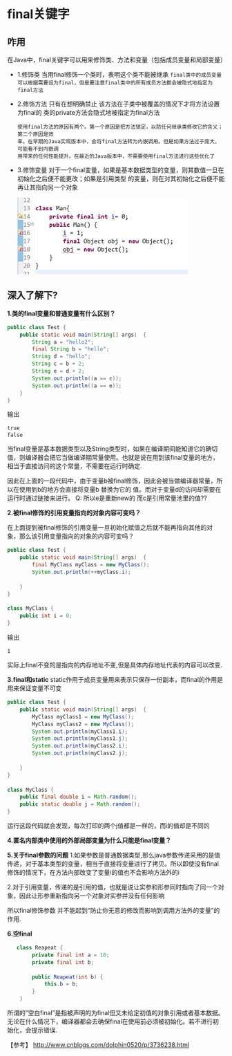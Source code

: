 # final关键字

## 咋用
在Java中，final关键字可以用来修饰类、方法和变量（包括成员变量和局部变量）

* 1.修饰类
  当用final修饰一个类时，表明这个类不能被继承
  `final类中的成员变量可以根据需要设为final，但是要注意final类中的所有成员方法都会被隐式地指定为final方法`
 
* 2.修饰方法
   只有在想明确禁止 该方法在子类中被覆盖的情况下才将方法设置为final的
   类的private方法会隐式地被指定为final方法
   
   ```
   使用final方法的原因有两个。第一个原因是把方法锁定，以防任何继承类修改它的含义；第二个原因是效
   率。在早期的Java实现版本中，会将final方法转为内嵌调用。但是如果方法过于庞大，可能看不到内嵌调
   用带来的任何性能提升。在最近的Java版本中，不需要使用final方法进行这些优化了
   ```
* 3.修饰变量
  对于一个final变量，如果是基本数据类型的变量，则其数值一旦在初始化之后便不能更改；如果是引用类型
  的变量，则在对其初始化之后便不能再让其指向另一个对象
  
  ![](./img/final-reset.jpg)
  
  
## 深入了解下?

**1.类的final变量和普通变量有什么区别？**

```java
public class Test {
    public static void main(String[] args)  {
        String a = "hello2"; 
        final String b = "hello";
        String d = "hello";
        String c = b + 2; 
        String e = d + 2;
        System.out.println((a == c));
        System.out.println((a == e));
    }
}
```
输出

```
true
false
```

当final变量是基本数据类型以及String类型时，如果在编译期间能知道它的确切值，则编译器会把它当做编译期常量使用。也就是说在用到该final变量的地方，相当于直接访问的这个常量，不需要在运行时确定.

因此在上面的一段代码中，由于变量b被final修饰，因此会被当做编译器常量，所以在使用到b的地方会直接将变量b 替换为它的  值。而对于变量d的访问却需要在运行时通过链接来进行。
Q: 所以e是重新new的 而c是引用常量池里的值??

**2.被final修饰的引用变量指向的对象内容可变吗？**

在上面提到被final修饰的引用变量一旦初始化赋值之后就不能再指向其他的对象，那么该引用变量指向的对象的内容可变吗？

```java
public class Test {
    public static void main(String[] args)  {
        final MyClass myClass = new MyClass();
        System.out.println(++myClass.i);
 
    }
}
 
class MyClass {
    public int i = 0;
}
```
输出
```
1
```
实际上final不变的是指向的内存地址不变,但是具体内存地址代表的内容可以改变.

**3.final和static**
static作用于成员变量用来表示只保存一份副本，而final的作用是用来保证变量不可变

```java
public class Test {
    public static void main(String[] args)  {
        MyClass myClass1 = new MyClass();
        MyClass myClass2 = new MyClass();
        System.out.println(myClass1.i);
        System.out.println(myClass1.j);
        System.out.println(myClass2.i);
        System.out.println(myClass2.j);
 
    }
}
 
class MyClass {
    public final double i = Math.random();
    public static double j = Math.random();
}
```
运行这段代码就会发现，每次打印的两个j值都是一样的，而i的值却是不同的

**4.匿名内部类中使用的外部局部变量为什么只能是final变量？**


**5.关于final参数的问题**
1.如果参数是普通数据类型,那么java参数传递采用的是值传递，对于基本类型的变量，相当于直接将变量进行了拷贝。所以即使没有final修饰的情况下，在方法内部改变了变量i的值也不会影响方法外的i

2.对于引用变量，传递的是引用的值，也就是说让实参和形参同时指向了同一个对象，因此让形参重新指向另一个对象对实参并没有任何影响

所以final修饰参数 并不能起到“防止你无意的修改而影响到调用方法外的变量”的作用.

**6.空final**

```java
   class Reapeat {
        private final int a = 10;
        private final int b;

        public Reapeat(int b) {
            this.b = b;
        }
    }
```
所谓的”空白final”是指被声明的为final但又未给定初值的对象引用或者基本数据。无论在什么情况下，编译器都会去确保final在使用前必须被初始化。若不进行初始化，会提示错误.

【参考】
<http://www.cnblogs.com/dolphin0520/p/3736238.html>

